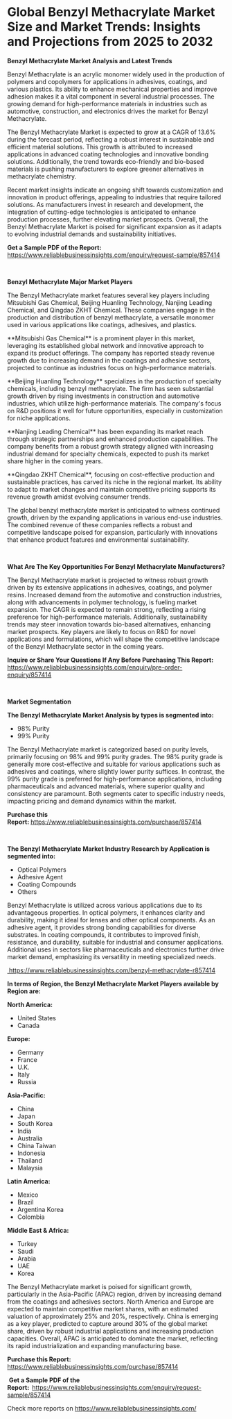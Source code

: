 <p><h1>Global Benzyl Methacrylate Market Size and Market Trends: Insights and Projections from 2025 to 2032</h1></p><p><strong>Benzyl Methacrylate Market Analysis and Latest Trends</strong></p>
<p><p>Benzyl Methacrylate is an acrylic monomer widely used in the production of polymers and copolymers for applications in adhesives, coatings, and various plastics. Its ability to enhance mechanical properties and improve adhesion makes it a vital component in several industrial processes. The growing demand for high-performance materials in industries such as automotive, construction, and electronics drives the market for Benzyl Methacrylate.</p><p>The Benzyl Methacrylate Market is expected to grow at a CAGR of 13.6% during the forecast period, reflecting a robust interest in sustainable and efficient material solutions. This growth is attributed to increased applications in advanced coating technologies and innovative bonding solutions. Additionally, the trend towards eco-friendly and bio-based materials is pushing manufacturers to explore greener alternatives in methacrylate chemistry.</p><p>Recent market insights indicate an ongoing shift towards customization and innovation in product offerings, appealing to industries that require tailored solutions. As manufacturers invest in research and development, the integration of cutting-edge technologies is anticipated to enhance production processes, further elevating market prospects. Overall, the Benzyl Methacrylate Market is poised for significant expansion as it adapts to evolving industrial demands and sustainability initiatives.</p></p>
<p><strong>Get a Sample PDF of the Report:&nbsp;</strong> <a href="https://www.reliablebusinessinsights.com/enquiry/request-sample/857414?utm_campaign=2239&utm_medium=2&utm_source=Github&utm_content=ia&utm_term=01042025&utm_id=benzyl-methacrylate">https://www.reliablebusinessinsights.com/enquiry/request-sample/857414</a></p>
<p>&nbsp;</p>
<p><strong>Benzyl Methacrylate Major Market Players</strong></p>
<p><p>The Benzyl Methacrylate market features several key players including Mitsubishi Gas Chemical, Beijing Huanling Technology, Nanjing Leading Chemical, and Qingdao ZKHT Chemical. These companies engage in the production and distribution of benzyl methacrylate, a versatile monomer used in various applications like coatings, adhesives, and plastics.</p><p>**Mitsubishi Gas Chemical** is a prominent player in this market, leveraging its established global network and innovative approach to expand its product offerings. The company has reported steady revenue growth due to increasing demand in the coatings and adhesive sectors, projected to continue as industries focus on high-performance materials.</p><p>**Beijing Huanling Technology** specializes in the production of specialty chemicals, including benzyl methacrylate. The firm has seen substantial growth driven by rising investments in construction and automotive industries, which utilize high-performance materials. The company's focus on R&D positions it well for future opportunities, especially in customization for niche applications.</p><p>**Nanjing Leading Chemical** has been expanding its market reach through strategic partnerships and enhanced production capabilities. The company benefits from a robust growth strategy aligned with increasing industrial demand for specialty chemicals, expected to push its market share higher in the coming years.</p><p>**Qingdao ZKHT Chemical**, focusing on cost-effective production and sustainable practices, has carved its niche in the regional market. Its ability to adapt to market changes and maintain competitive pricing supports its revenue growth amidst evolving consumer trends.</p><p>The global benzyl methacrylate market is anticipated to witness continued growth, driven by the expanding applications in various end-use industries. The combined revenue of these companies reflects a robust and competitive landscape poised for expansion, particularly with innovations that enhance product features and environmental sustainability.</p></p>
<p>&nbsp;</p>
<p><strong>What Are The Key Opportunities For Benzyl Methacrylate Manufacturers?</strong></p>
<p><p>The Benzyl Methacrylate market is projected to witness robust growth driven by its extensive applications in adhesives, coatings, and polymer resins. Increased demand from the automotive and construction industries, along with advancements in polymer technology, is fueling market expansion. The CAGR is expected to remain strong, reflecting a rising preference for high-performance materials. Additionally, sustainability trends may steer innovation towards bio-based alternatives, enhancing market prospects. Key players are likely to focus on R&D for novel applications and formulations, which will shape the competitive landscape of the Benzyl Methacrylate sector in the coming years.</p></p>
<p><strong>Inquire or Share Your Questions If Any Before Purchasing This Report:</strong> <a href="https://www.reliablebusinessinsights.com/enquiry/pre-order-enquiry/857414?utm_campaign=2239&utm_medium=2&utm_source=Github&utm_content=ia&utm_term=01042025&utm_id=benzyl-methacrylate">https://www.reliablebusinessinsights.com/enquiry/pre-order-enquiry/857414</a></p>
<p>&nbsp;</p>
<p><strong>Market Segmentation</strong></p>
<p><strong>The Benzyl Methacrylate Market Analysis by types is segmented into:</strong></p>
<p><ul><li>98% Purity</li><li>99% Purity</li></ul></p>
<p><p>The Benzyl Methacrylate market is categorized based on purity levels, primarily focusing on 98% and 99% purity grades. The 98% purity grade is generally more cost-effective and suitable for various applications such as adhesives and coatings, where slightly lower purity suffices. In contrast, the 99% purity grade is preferred for high-performance applications, including pharmaceuticals and advanced materials, where superior quality and consistency are paramount. Both segments cater to specific industry needs, impacting pricing and demand dynamics within the market.</p></p>
<p><strong>Purchase this Report:&nbsp;</strong><a href="https://www.reliablebusinessinsights.com/purchase/857414?utm_campaign=2239&utm_medium=2&utm_source=Github&utm_content=ia&utm_term=01042025&utm_id=benzyl-methacrylate">https://www.reliablebusinessinsights.com/purchase/857414</a></p>
<p>&nbsp;</p>
<p><strong>The Benzyl Methacrylate Market Industry Research by Application is segmented into:</strong></p>
<p><ul><li>Optical Polymers</li><li>Adhesive Agent</li><li>Coating Compounds</li><li>Others</li></ul></p>
<p><p>Benzyl Methacrylate is utilized across various applications due to its advantageous properties. In optical polymers, it enhances clarity and durability, making it ideal for lenses and other optical components. As an adhesive agent, it provides strong bonding capabilities for diverse substrates. In coating compounds, it contributes to improved finish, resistance, and durability, suitable for industrial and consumer applications. Additional uses in sectors like pharmaceuticals and electronics further drive market demand, emphasizing its versatility in meeting specialized needs.</p></p>
<p><a href="https://www.reliablebusinessinsights.com/benzyl-methacrylate-r857414?utm_campaign=2239&utm_medium=2&utm_source=Github&utm_content=ia&utm_term=01042025&utm_id=benzyl-methacrylate">&nbsp;https://www.reliablebusinessinsights.com/benzyl-methacrylate-r857414</a></p>
<p><strong>In terms of Region, the Benzyl Methacrylate Market Players available by Region are:</strong></p>
<p>
    <p> <strong> North America: </strong>
        <ul>
            <li>United States</li>
            <li>Canada</li>
        </ul>
        </p> 
    <p> <strong> Europe: </strong>
        <ul>
            <li>Germany</li>
            <li>France</li>
            <li>U.K.</li>
            <li>Italy</li>
            <li>Russia</li>
        </ul>
        </p> 
    <p> <strong> Asia-Pacific: </strong>
        <ul>
            <li>China</li>
            <li>Japan</li>
            <li>South Korea</li>
            <li>India</li>
            <li>Australia</li>
            <li>China Taiwan</li>
            <li>Indonesia</li>
            <li>Thailand</li>
            <li>Malaysia</li>
        </ul>
        </p> 
    <p> <strong> Latin America: </strong>
        <ul>
            <li>Mexico</li>
            <li>Brazil</li>
            <li>Argentina Korea</li>
            <li>Colombia</li>
        </ul>
        </p> 
    <p> <strong> Middle East & Africa: </strong>
        <ul>
            <li>Turkey</li>
            <li>Saudi</li>
            <li>Arabia</li>
            <li>UAE</li>
            <li>Korea</li>
        </ul>
    </p>
    </p>
<p><p>The Benzyl Methacrylate market is poised for significant growth, particularly in the Asia-Pacific (APAC) region, driven by increasing demand from the coatings and adhesives sectors. North America and Europe are expected to maintain competitive market shares, with an estimated valuation of approximately 25% and 20%, respectively. China is emerging as a key player, predicted to capture around 30% of the global market share, driven by robust industrial applications and increasing production capacities. Overall, APAC is anticipated to dominate the market, reflecting its rapid industrialization and expanding manufacturing base.</p></p>
<p><strong>Purchase this Report: </strong><a href="https://www.reliablebusinessinsights.com/purchase/857414?utm_campaign=2239&utm_medium=2&utm_source=Github&utm_content=ia&utm_term=01042025&utm_id=benzyl-methacrylate">https://www.reliablebusinessinsights.com/purchase/857414</a></p>
<p>&nbsp;<strong>Get a Sample PDF of the Report:&nbsp;&nbsp;</strong><a href="https://www.reliablebusinessinsights.com/enquiry/request-sample/857414?utm_campaign=2239&utm_medium=2&utm_source=Github&utm_content=ia&utm_term=01042025&utm_id=benzyl-methacrylate">https://www.reliablebusinessinsights.com/enquiry/request-sample/857414</a></p>
<p><strong></strong></p>
<p>Check more reports on <a href="https://www.reliablebusinessinsights.com/?utm_campaign=2239&utm_medium=2&utm_source=Github&utm_content=ia&utm_term=01042025&utm_id=benzyl-methacrylate">https://www.reliablebusinessinsights.com/</a></p>